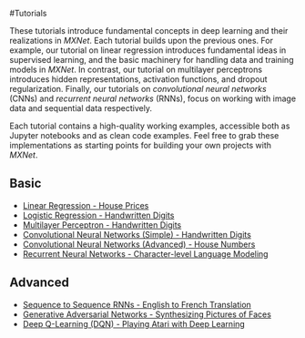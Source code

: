 #Tutorials

These tutorials introduce fundamental concepts in deep learning
and their realizations in _MXNet_.
Each tutorial builds upon the previous ones.
For example, our tutorial on linear regression
introduces fundamental ideas in supervised learning,
and the basic machinery for handling data and training models in _MXNet_.
In contrast, our tutorial on multilayer perceptrons
introduces hidden representations, activation functions, and dropout regularization.
Finally, our tutorials on _convolutional neural networks_ (CNNs)
and _recurrent neural networks_ (RNNs),
focus on working with image data and sequential data respectively.

Each tutorial contains a high-quality working examples,
accessible both as Jupyter notebooks and as clean code examples.
Feel free to grab these implementations as starting points
for building your own projects with _MXNet_.

## Basic
* [Linear Regression - House Prices](http://mxnet.io)
* [Logistic Regression - Handwritten Digits](http://mxnet.io)
* [Multilayer Perceptron - Handwritten Digits](http://mxnet.io)
* [Convolutional Neural Networks (Simple) - Handwritten Digits](http://mxnet.io)
* [Convolutional Neural Networks (Advanced) - House Numbers](http://mxnet.io)
* [Recurrent Neural Networks - Character-level Language Modeling](http://mxnet.io)

## Advanced
* [Sequence to Sequence RNNs - English to French Translation](http://mxnet.io)
* [Generative Adversarial Networks - Synthesizing Pictures of Faces](http://mxnet.io)
* [Deep Q-Learning (DQN) - Playing Atari with Deep Learning](http://mxnet.io)
